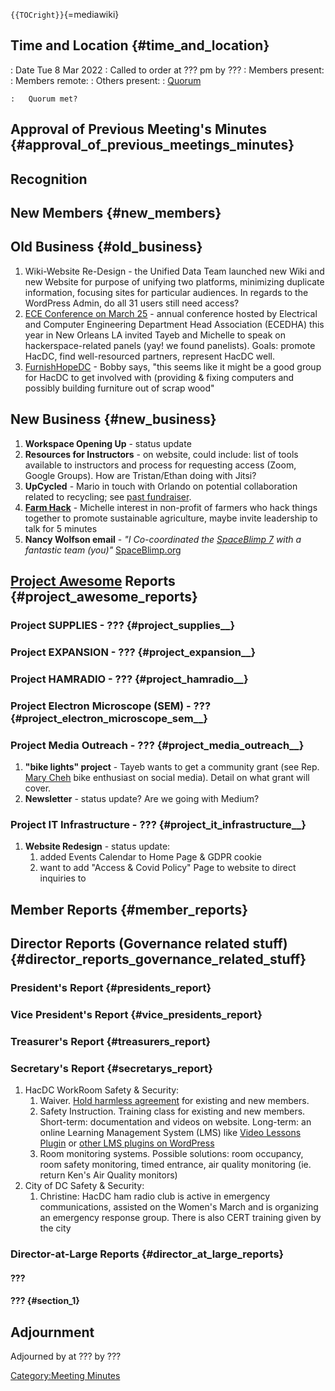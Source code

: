 `{{TOCright}}`{=mediawiki}

## Time and Location {#time_and_location}

:   Date Tue 8 Mar 2022
:   Called to order at ??? pm by ???
:   Members present:
:   Members remote:
:   Others present:
:   [Quorum](Quorum)

    :   Quorum met?

## Approval of Previous Meeting's Minutes {#approval_of_previous_meetings_minutes}

## Recognition

## New Members {#new_members}

## Old Business {#old_business}

1.  Wiki-Website Re-Design - the Unified Data Team launched new Wiki and
    new Website for purpose of unifying two platforms, minimizing
    duplicate information, focusing sites for particular audiences. In
    regards to the WordPress Admin, do all 31 users still need access?
2.  [ECE Conference on March
    25](https://www.ecedha.org/Meetings/2022-ECEDHA-Annual-Conference) -
    annual conference hosted by Electrical and Computer Engineering
    Department Head Association (ECEDHA) this year in New Orleans LA
    invited Tayeb and Michelle to speak on hackerspace-related panels
    (yay! we found panelists). Goals: promote HacDC, find well-resourced
    partners, represent HacDC well.
3.  [FurnishHopeDC](https://furnishhopedc.org) - Bobby says, "this seems
    like it might be a good group for HacDC to get involved with
    (providing & fixing computers and possibly building furniture out of
    scrap wood"

## New Business {#new_business}

1.  **Workspace Opening Up** - status update
2.  **Resources for Instructors** - on website, could include: list of
    tools available to instructors and process for requesting access
    (Zoom, Google Groups). How are Tristan/Ethan doing with Jitsi?
3.  **UpCycled** - Mario in touch with Orlando on potential
    collaboration related to recycling; see [past
    fundraiser](https://www.eventbrite.com/e/waste-to-wonder-happy-hour-tickets-223441719197?aff=ebdsoporgprofile#).
4.  **[Farm
    Hack](https://marylandorganic.org/2016/02/05/open-source-agricultural-tools-with-farm-hack/)** -
    Michelle interest in non-profit of farmers who hack things together
    to promote sustainable agriculture, maybe invite leadership to talk
    for 5 minutes
5.  **Nancy Wolfson email** - *"I Co-coordinated the [SpaceBlimp
    7](HacDC_Spaceblimp_7) with a fantastic team (you)"*
    [SpaceBlimp.org](https://spaceblimp.org)

## [Project Awesome](:Category:Project_Awesome) Reports {#project_awesome_reports}

### Project SUPPLIES - ??? {#project_supplies__}

### Project EXPANSION - ??? {#project_expansion__}

### Project HAMRADIO - ??? {#project_hamradio__}

### Project Electron Microscope (SEM) - ??? {#project_electron_microscope_sem__}

### Project Media Outreach - ??? {#project_media_outreach__}

1.  **"bike lights" project** - Tayeb wants to get a community grant
    (see Rep. [Mary
    Cheh](https://twitter.com/marycheh?ref_src=twsrc%5Egoogle%7Ctwcamp%5Eserp%7Ctwgr%5Eauthor)
    bike enthusiast on social media). Detail on what grant will cover.
2.  **Newsletter** - status update? Are we going with Medium?

### Project IT Infrastructure - ??? {#project_it_infrastructure__}

1.  **Website Redesign** - status update:
    1.  added Events Calendar to Home Page & GDPR cookie
    2.  want to add "Access & Covid Policy" Page to website to direct
        inquiries to

## Member Reports {#member_reports}

## Director Reports (Governance related stuff) {#director_reports_governance_related_stuff}

### President's Report {#presidents_report}

### Vice President's Report {#vice_presidents_report}

### Treasurer's Report {#treasurers_report}

### Secretary's Report {#secretarys_report}

1.  HacDC WorkRoom Safety & Security:
    1.  Waiver. [Hold harmless
        agreement](https://www.google.com/search?q=hold+harmless+agreement+makerspace)
        for existing and new members.
    2.  Safety Instruction. Training class for existing and new members.
        Short-term: documentation and videos on website. Long-term: an
        online Learning Management System (LMS) like [Video Lessons
        Plugin](https://www.videolessonsplugin.com/) or [other LMS
        plugins on WordPress](https://wordpress.org/plugins/search/lms/)
    3.  Room monitoring systems. Possible solutions: room occupancy,
        room safety monitoring, timed entrance, air quality monitoring
        (ie. return Ken's Air Quality monitors)
2.  City of DC Safety & Security:
    1.  Christine: HacDC ham radio club is active in emergency
        communications, assisted on the Women's March and is organizing
        an emergency response group. There is also CERT training given
        by the city

### Director-at-Large Reports {#director_at_large_reports}

#### ???

#### ??? {#section_1}

## Adjournment

Adjourned by at ??? by ???

[Category:Meeting Minutes](Category:Meeting_Minutes)
